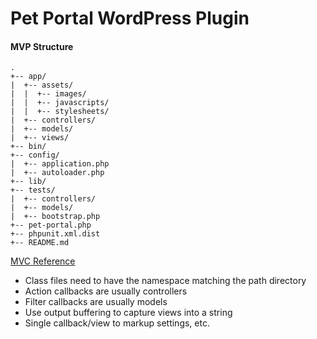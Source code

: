 # Pet Portal WordPress Plugin

#### MVP Structure

```
.
+-- app/
|  +-- assets/
|  |  +-- images/
|  |  +-- javascripts/
|  |  +-- stylesheets/
|  +-- controllers/
|  +-- models/
|  +-- views/
+-- bin/
+-- config/
|  +-- application.php
|  +-- autoloader.php
+-- lib/
+-- tests/
|  +-- controllers/
|  +-- models/
|  +-- bootstrap.php
+-- pet-portal.php
+-- phpunit.xml.dist
+-- README.md
```

[MVC Reference](https://iandunn.name/content/presentations/wp-oop-mvc/mvc.php)

* Class files need to have the namespace matching the path directory
* Action callbacks are usually controllers
* Filter callbacks are usually models
* Use output buffering to capture views into a string
* Single callback/view to markup settings, etc.
